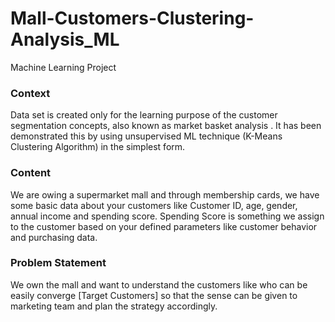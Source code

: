 # Mall-Customers-Clustering-Analysis_ML
Machine Learning Project

### Context
Data set is created only for the learning purpose of the customer segmentation concepts, also known as market basket analysis . It has been demonstrated this by using unsupervised ML technique (K-Means Clustering Algorithm) in the simplest form.
### Content
We are owing a supermarket mall and through membership cards, we have some basic data about your customers like Customer ID, age, gender, annual income and spending score. Spending Score is something we assign to the customer based on your defined parameters like customer behavior and purchasing data.
### Problem Statement
We own the mall and want to understand the customers like who can be easily converge [Target Customers] so that the sense can be given to marketing team and plan the strategy accordingly.
